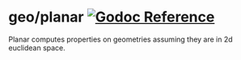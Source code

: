 # geo/planar [![Godoc Reference](https://pkg.go.dev/badge/github.com/pchchv/geo)](https://pkg.go.dev/github.com/pchchv/geo/planar)

Planar computes properties on geometries assuming they are in 2d euclidean space.
